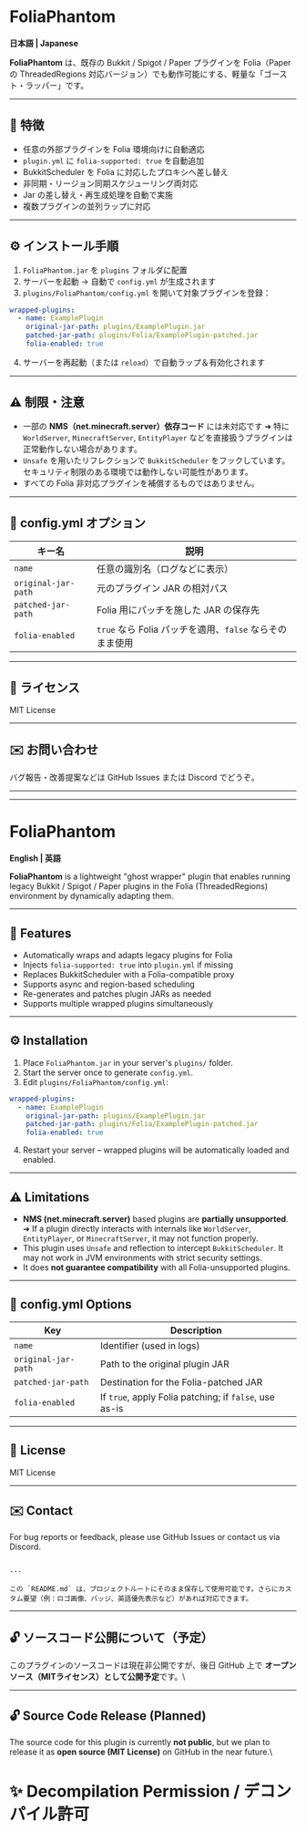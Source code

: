 
# FoliaPhantom

**日本語 | Japanese**

**FoliaPhantom** は、既存の Bukkit / Spigot / Paper プラグインを Folia（Paper の ThreadedRegions 対応バージョン）でも動作可能にする、軽量な「ゴースト・ラッパー」です。

---

## 🧩 特徴

- 任意の外部プラグインを Folia 環境向けに自動適応
- `plugin.yml` に `folia-supported: true` を自動追加
- BukkitScheduler を Folia に対応したプロキシへ差し替え
- 非同期・リージョン同期スケジューリング両対応
- Jar の差し替え・再生成処理を自動で実施
- 複数プラグインの並列ラップに対応

---

## ⚙️ インストール手順

1. `FoliaPhantom.jar` を `plugins` フォルダに配置
2. サーバーを起動 → 自動で `config.yml` が生成されます
3. `plugins/FoliaPhantom/config.yml` を開いて対象プラグインを登録：

```yaml
wrapped-plugins:
  - name: ExamplePlugin
    original-jar-path: plugins/ExamplePlugin.jar
    patched-jar-path: plugins/Folia/ExamplePlugin-patched.jar
    folia-enabled: true
````

4. サーバーを再起動（または `reload`）で自動ラップ＆有効化されます

---

## ⚠️ 制限・注意

* 一部の **NMS（net.minecraft.server）依存コード** には未対応です
  ➜ 特に `WorldServer`, `MinecraftServer`, `EntityPlayer` などを直接扱うプラグインは正常動作しない場合があります。
* `Unsafe` を用いたリフレクションで `BukkitScheduler` をフックしています。セキュリティ制限のある環境では動作しない可能性があります。
* すべての Folia 非対応プラグインを補償するものではありません。

---

## 📂 config.yml オプション

| キー名                 | 説明                                      |
| ------------------- | --------------------------------------- |
| `name`              | 任意の識別名（ログなどに表示）                         |
| `original-jar-path` | 元のプラグイン JAR の相対パス                       |
| `patched-jar-path`  | Folia 用にパッチを施した JAR の保存先                |
| `folia-enabled`     | `true` なら Folia パッチを適用、`false` ならそのまま使用 |

---

## 📜 ライセンス

MIT License

---

## ✉️ お問い合わせ

バグ報告・改善提案などは GitHub Issues または Discord でどうぞ。

---

---

# FoliaPhantom

**English | 英語**

**FoliaPhantom** is a lightweight "ghost wrapper" plugin that enables running legacy Bukkit / Spigot / Paper plugins in the Folia (ThreadedRegions) environment by dynamically adapting them.

---

## 🧩 Features

* Automatically wraps and adapts legacy plugins for Folia
* Injects `folia-supported: true` into `plugin.yml` if missing
* Replaces BukkitScheduler with a Folia-compatible proxy
* Supports async and region-based scheduling
* Re-generates and patches plugin JARs as needed
* Supports multiple wrapped plugins simultaneously

---

## ⚙️ Installation

1. Place `FoliaPhantom.jar` in your server's `plugins/` folder.
2. Start the server once to generate `config.yml`.
3. Edit `plugins/FoliaPhantom/config.yml`:

```yaml
wrapped-plugins:
  - name: ExamplePlugin
    original-jar-path: plugins/ExamplePlugin.jar
    patched-jar-path: plugins/Folia/ExamplePlugin-patched.jar
    folia-enabled: true
```

4. Restart your server – wrapped plugins will be automatically loaded and enabled.

---

## ⚠️ Limitations

* **NMS (net.minecraft.server)** based plugins are **partially unsupported**.
  ➜ If a plugin directly interacts with internals like `WorldServer`, `EntityPlayer`, or `MinecraftServer`, it may not function properly.
* This plugin uses `Unsafe` and reflection to intercept `BukkitScheduler`. It may not work in JVM environments with strict security settings.
* It does **not guarantee compatibility** with all Folia-unsupported plugins.

---

## 📂 config.yml Options

| Key                 | Description                                            |
| ------------------- | ------------------------------------------------------ |
| `name`              | Identifier (used in logs)                              |
| `original-jar-path` | Path to the original plugin JAR                        |
| `patched-jar-path`  | Destination for the Folia-patched JAR                  |
| `folia-enabled`     | If `true`, apply Folia patching; if `false`, use as-is |

---

## 📜 License

MIT License

---

## ✉️ Contact

For bug reports or feedback, please use GitHub Issues or contact us via Discord.

```

---

この `README.md` は、プロジェクトルートにそのまま保存して使用可能です。さらにカスタム要望（例：ロゴ画像、バッジ、英語優先表示など）があれば対応できます。
```


---

## 🔓 ソースコード公開について（予定）

このプラグインのソースコードは現在非公開ですが、後日 GitHub 上で **オープンソース（MITライセンス）として公開予定**です。\\

---

## 🔓 Source Code Release (Planned)

The source code for this plugin is currently **not public**, but we plan to release it as **open source (MIT License)** on GitHub in the near future.\\



# ✨ Decompilation Permission / デコンパイル許可


